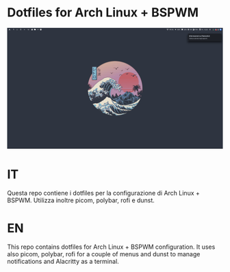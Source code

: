 # Dotfiles for Arch Linux + BSPWM

![alt text](https://github.com/giumatt/BSPWM_blue/blob/main/Screen.png?raw=true)

# IT
Questa repo contiene i dotfiles per la configurazione di Arch Linux + BSPWM.
Utilizza inoltre picom, polybar, rofi e dunst.

# EN
This repo contains dotfiles for Arch Linux + BSPWM configuration.
It uses also picom, polybar, rofi for a couple of menus and dunst to manage notifications
and Alacritty as a terminal.
